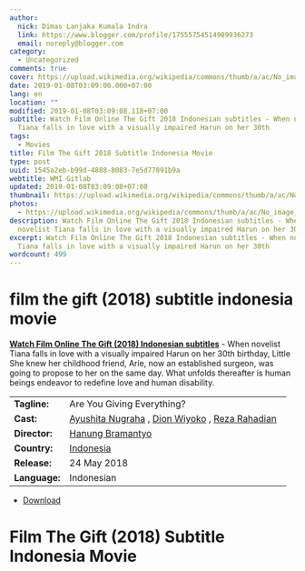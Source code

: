 ```yaml
---
author:
  nick: Dimas Lanjaka Kumala Indra
  link: https://www.blogger.com/profile/17555754514989936273
  email: noreply@blogger.com
category:
  - Uncategorized
comments: true
cover: https://upload.wikimedia.org/wikipedia/commons/thumb/a/ac/No_image_available.svg/2048px-No_image_available.svg.png
date: 2019-01-08T03:09:00.000+07:00
lang: en
location: ""
modified: 2019-01-08T03:09:08.118+07:00
subtitle: Watch Film Online The Gift 2018 Indonesian subtitles - When novelist
  Tiana falls in love with a visually impaired Harun on her 30th
tags:
  - Movies
title: Film The Gift 2018 Subtitle Indonesia Movie
type: post
uuid: 1545a2eb-b99d-4888-8083-7e5d77891b9a
webtitle: WMI Gitlab
updated: 2019-01-08T03:09:08+07:00
thumbnail: https://upload.wikimedia.org/wikipedia/commons/thumb/a/ac/No_image_available.svg/2048px-No_image_available.svg.png
photos:
  - https://upload.wikimedia.org/wikipedia/commons/thumb/a/ac/No_image_available.svg/2048px-No_image_available.svg.png
description: Watch Film Online The Gift 2018 Indonesian subtitles - When
  novelist Tiana falls in love with a visually impaired Harun on her 30th
excerpt: Watch Film Online The Gift 2018 Indonesian subtitles - When novelist
  Tiana falls in love with a visually impaired Harun on her 30th
wordcount: 499
---
```


<h1 for="title" class="notranslate">film the gift (2018) subtitle indonesia  movie</h1>  <div>  <div class="entry-content entry-content-single" itemprop="description">  <p> <span class="notranslate"> <strong><a href="http://web-manajemen.blogspot.com/p/search.html?q=the%20gift%202018">Watch Film Online The Gift (2018) Indonesian subtitles</a></strong> - When novelist Tiana falls in love with a visually impaired Harun on her 30th birthday, Little She knew her childhood friend, Arie, now an established surgeon, was going to propose to her on the same day.</span> <span class="notranslate"> What unfolds thereafter is human beings endeavor to redefine love and human disability.</span> </p>  <table>  <tbody><tr>  <td width="20%"> <span class="notranslate"> <strong>Tagline:</strong></span> </td>  <td> <span class="notranslate"> Are You Giving Everything?</span> </td>  </tr>  <tr>  <td width="20%"> <span class="notranslate"> <strong>Cast:</strong></span> </td>  <td> <span class="notranslate"> <span><span><a href="http://web-manajemen.blogspot.com/p/search.html?q=cast%20ayushita%20nugraha" rel="tag">Ayushita Nugraha</a></span></span> , <span><span><a href="http://web-manajemen.blogspot.com/p/search.html?q=cast%20dion%20wiyoko" rel="tag">Dion Wiyoko</a></span></span> , <span><span><a href="http://web-manajemen.blogspot.com/p/search.html?q=cast%20reza%20rahadian" rel="tag">Reza Rahadian</a></span></span></span> </td>  </tr>  <tr>  <td width="20%"> <span class="notranslate"> <strong>Director:</strong></span> </td>  <td> <span class="notranslate"> <span><span><a href="http://web-manajemen.blogspot.com/p/search.html?q=director%20hanung%20bramantyo" rel="tag">Hanung Bramantyo</a></span></span></span> </td>  </tr>  <tr>  <td width="20%"> <span class="notranslate"> <strong>Country:</strong></span> </td>  <td> <span class="notranslate"> <span><a href="http://web-manajemen.blogspot.com/p/search.html?q=country%20indonesia" rel="tag">Indonesia</a></span></span> </td>  </tr>  <tr>  <td width="20%"> <span class="notranslate"> <strong>Release:</strong></span> </td>  <td><time itemprop="dateCreated" datetime="2018-05-24T00:00:00+00:00"><span class="notranslate"> <span>24 May 2018</span></span> </time></td>  </tr>  <tr>  <td width="20%"> <span class="notranslate"> <strong>Language:</strong></span> </td>  <td> <span class="notranslate"> <span property="inLanguage">Indonesian</span></span> </td>  </tr>  </tbody></table>  <p></p>  <div id="download" class="gmr-download-wrap clearfix"><ul class="list-inline gmr-download-list clearfix"><li> <a href="//webmanajemen.com/page/safelink.html?url=aHR0cHM6Ly9kaW1hc2xhbmpha2EuZ2l0aHViLmlvL3BhZ2Uvc2FmZWxpbmsuaHRtbD91cmw9YUhSMGNEb3ZMMnhwYm10emFISnBibXN1Ym1WMEx6ZGhUMk5RU3c9PQ==" class="button" rel="nofollow noopener" target="_blank" title="Download link 1 The Gift (2018)"><span class="icon_download" aria-hidden="true"></span></a> <span class="notranslate"> <a href="//webmanajemen.com/page/safelink.html?url=aHR0cHM6Ly9kaW1hc2xhbmpha2EuZ2l0aHViLmlvL3BhZ2Uvc2FmZWxpbmsuaHRtbD91cmw9YUhSMGNEb3ZMMnhwYm10emFISnBibXN1Ym1WMEx6ZGhUMk5RU3c9PQ==" class="button" rel="nofollow noopener" target="_blank" title="Download link 1 The Gift (2018)">Download</a></span> </li></ul></div>  <div class="gmr-grid idmuvi-core"><div class="row grid-container"><div class="clearfix"></div></div></div>  </div>  <h1 for="title"> <span class="notranslate"> Film The Gift (2018) Subtitle Indonesia Movie</span> </h1>  </div>  <script src="https://codepen.io/dimaslanjaka/pen/aQRrbR.js"></script>